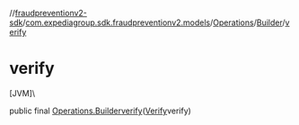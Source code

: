 //[fraudpreventionv2-sdk](../../../../index.md)/[com.expediagroup.sdk.fraudpreventionv2.models](../../index.md)/[Operations](../index.md)/[Builder](index.md)/[verify](verify.md)

# verify

[JVM]\

public final [Operations.Builder](index.md)[verify](verify.md)([Verify](../../-verify/index.md)verify)
